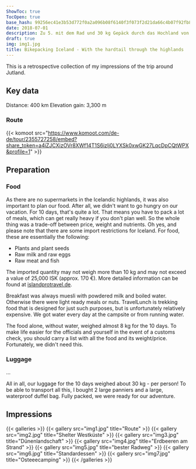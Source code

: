 ```yaml
---
ShowToc: true
TocOpen: true
base_hash: 99256ec41e3b53d772f0a2a096b08f6140f3f073f2d21da66c4b07f92fb884c8
date: 2018-07-01
description: Zu 5. mit dem Rad und 30 kg Gepäck durch das Hochland von Island
draft: true
img: img1.jpg
title: Bikepacking Iceland - With the hardtail through the highlands
---
```


This is a retrospective collection of my impressions of the trip around Jutland.

## Key data
Distance: 400 km
Elevation gain: 3,300 m

### Route
{{< komoot src="https://www.komoot.com/de-de/tour/2355727258/embed?share_token=a4iZJCXizOVr8XWf14T1S6izlj0LYXSk0xwGK27LqcDpCQtWPX&profile=1" >}}

## Preparation
### Food
As there are no supermarkets in the Icelandic highlands, it was also important to plan our food. After all, we didn't want to go hungry on our vacation. For 10 days, that's quite a lot. That means you have to pack a lot of meals, which can get really heavy if you don't plan well. So the whole thing was a trade-off between price, weight and nutrients.
Oh yes, and please note that there are some import restrictions for Iceland. For food, these are essentially the following:

- Plants and plant seeds
- Raw milk and raw eggs
- Raw meat and fish

The imported quantity may not weigh more than 10 kg and may not exceed a value of 25,000 ISK (approx. 170 €).
More detailed information can be found at
[islandprotravel.de](https://islandprotravel.de).

Breakfast was always muesli with powdered milk and boiled water. Otherwise there were light ready meals or nuts. TravelLunch is trekking food that is designed for just such purposes, but is unfortunately relatively expensive. We got water every day at the campsite or from running water.

The food alone, without water, weighed almost 8 kg for the 10 days.
To make life easier for the officials and yourself in the event of a customs check, you should carry a list with all the food and its weight/price. Fortunately, we didn't need this.

### Luggage
...

All in all, our luggage for the 10 days weighed about 30 kg - per person!
To be able to transport all this, I bought 2 large panniers and a large, waterproof duffel bag. Fully packed, we were ready for our adventure.

## Impressions


{{< galleries >}}
{{< gallery src="img1.jpg" title="Route" >}}
{{< gallery src="img2.jpg" title="Shelter Westküste" >}}
{{< gallery src="img3.jpg" title="Dünenlandschaft" >}}
{{< gallery src="img4.jpg" title="Erdbeeren am Strand" >}}
{{< gallery src="img5.jpg" title="bester Radweg" >}}
{{< gallery src="img6.jpg" title="Standardessen" >}}
{{< gallery src="img7.jpg" title="Osteeecamping" >}}
{{< /galleries >}}